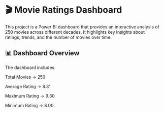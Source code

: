 # 🎬 Movie Ratings Dashboard

This project is a Power BI dashboard that provides an interactive analysis of 250 movies across different decades. It highlights key insights about ratings, trends, and the number of movies over time.

## 📊 Dashboard Overview

The dashboard includes:

Total Movies → 250

Average Rating → 8.31

Maximum Rating → 9.30

Minimum Rating → 8.00
